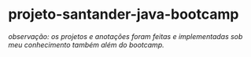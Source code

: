 # projeto-santander-java-bootcamp

###### observação: os projetos e anotações foram feitas e implementadas sob meu conhecimento também além do bootcamp.